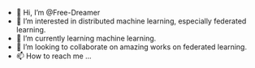 - 👋 Hi, I’m @Free-Dreamer
- 👀 I’m interested in distributed machine learning, especially federated learning.
- 🌱 I’m currently learning machine learning.
- 💞️ I’m looking to collaborate on amazing works on federated learning.
- 📫 How to reach me ...

<!---
Free-Dreamer/Free-Dreamer is a ✨ special ✨ repository because its `README.md` (this file) appears on your GitHub profile.
You can click the Preview link to take a look at your changes.
--->
